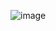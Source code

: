 ![image](https://images.unsplash.com/photo-1560382797-66b2d275cb56?ixlib=rb-1.2.1&ixid=eyJhcHBfaWQiOjEyMDd9&fit=crop&w=1000&h=1000&q=80)
